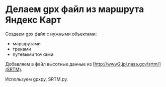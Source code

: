 # Делаем gpx файл из маршрута Яндекс Карт

Создаем gpx файл с нужными объектами:
- маршрутами
- треками
- путевыми точками

Добавляем в файл высотные данные из [http://www2.jpl.nasa.gov/srtm/](SRTM).

Используем gpxpy, SRTM.py.